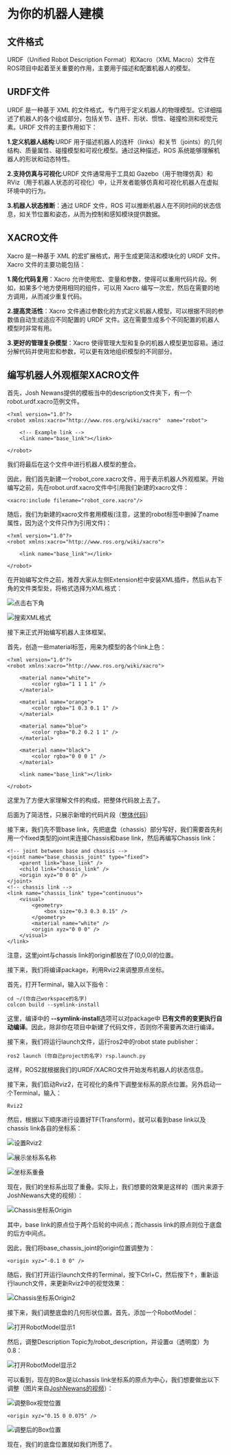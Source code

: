 # 为你的机器人建模

## 文件格式

URDF（Unified Robot Description Format）和Xacro（XML Macro）文件在ROS项目中起着至关重要的作用，主要用于描述和配置机器人的模型。

## URDF文件

URDF 是一种基于 XML 的文件格式，专门用于定义机器人的物理模型。它详细描述了机器人的各个组成部分，包括关节、连杆、形状、惯性、碰撞检测和视觉元素。URDF 文件的主要作用如下：

**1.定义机器人结构**:URDF 用于描述机器人的连杆（links）和关节（joints）的几何结构、质量属性、碰撞模型和可视化模型。通过这种描述，ROS 系统能够理解机器人的形状和动态特性。

**2.支持仿真与可视化**:URDF 文件通常用于工具如 Gazebo（用于物理仿真）和 RViz（用于机器人状态的可视化）中，让开发者能够仿真和可视化机器人在虚拟环境中的行为。

**3.机器人状态推断**：通过 URDF 文件，ROS 可以推断机器人在不同时间的状态信息，如关节位置和姿态，从而为控制和感知模块提供数据。

## XACRO文件

Xacro 是一种基于 XML 的宏扩展格式，用于生成更简洁和模块化的 URDF 文件。Xacro 文件的主要功能包括：

**1.简化代码复用**：Xacro 允许使用宏、变量和参数，使得可以重用代码片段。例如，如果多个地方使用相同的组件，可以用 Xacro 编写一次宏，然后在需要的地方调用，从而减少重复代码。

**2.提高灵活性**：Xacro 文件通过参数化的方式定义机器人模型，可以根据不同的参数值自动生成适应不同配置的 URDF 文件。这在需要生成多个不同配置的机器人模型时非常有用。

**3.更好的管理复杂模型**：Xacro 使得管理大型和复杂的机器人模型更加容易。通过分解代码并使用宏和参数，可以更有效地组织模型的不同部分。

## 编写机器人外观框架XACRO文件

首先，Josh Newans提供的模板当中的description文件夹下，有一个robot.urdf.xacro范例文件。
```
<?xml version="1.0"?>
<robot xmlns:xacro="http://www.ros.org/wiki/xacro"  name="robot">

    <!-- Example link -->
    <link name="base_link"></link>

</robot>
```

我们将最后在这个文件中进行机器人模型的整合。

因此，我们首先新建一个robot_core.xacro文件，用于表示机器人外观框架。开始编写之前，先在robot.urdf.xacro文件中引用我们新建的xacro文件：

`<xacro:include filename="robot_core.xacro"/>`

随后，我们为新建的xacro文件套用模板(注意，这里的robot标签中删掉了name属性，因为这个文件只作为引用文件)：

```
<?xml version="1.0"?>
<robot xmlns:xacro="http://www.ros.org/wiki/xacro">

    <link name="base_link"></link>

</robot>
```

在开始编写文件之前，推荐大家从左侧Extension栏中安装XML插件，然后从右下角的文件类型处，将格式选择为XML格式：

![点击右下角](img/ChangeFileFormat1.jpg)

![搜索XML格式](img/ChangeFileFormat2.jpg)

接下来正式开始编写机器人主体框架。

首先，创造一些material标签，用来为模型的各个link上色：

```
<?xml version="1.0"?>
<robot xmlns:xacro="http://www.ros.org/wiki/xacro">

    <material name="white">
        <color rgba="1 1 1 1" />
    </material>

    <material name="orange">
        <color rgba="1 0.3 0.1 1" />
    </material>

    <material name="blue">
        <color rgba="0.2 0.2 1 1" />
    </material>

    <material name="black">
        <color rgba="0 0 0 1" />
    </material>

    <link name="base_link"></link>

</robot>
```

这里为了方便大家理解文件的构成，把整体代码放上去了。

后面为了简洁性，只展示新增的代码片段（[整体代码](https://github.com/BIT-Gs/mobile_bot/blob/main/description/robot_core.xacro)）

接下来，我们先不管base link，先把底盘（chassis）部分写好，我们需要首先利用一个fixed类型的joint来连接Chassis和base link，然后再编写Chassis link：

```
<!-- joint between base and chassis -->
<joint name="base_chassis_joint" type="fixed">
    <parent link="base_link" />
    <child link="chassis_link" />
    <origin xyz="0 0 0" />
</joint>
<!-- chassis link -->
<link name="chassis_link" type="continuous">
    <visual>
        <geometry>
            <box size="0.3 0.3 0.15" />
        </geometry>
        <material name="white" />
        <origin xyz="0 0 0" />
    </visual>
</link>
```

注意，这里joint与chassis link的origin都放在了(0,0,0)的位置。

接下来，我们将编译package，利用Rviz2来调整原点坐标。

首先，打开Terminal，输入以下指令：

```
cd ~/(你自己workspace的名字)
colcon build --symlink-install
```

这里，编译中的 **--symlink-install**选项可以对package中 **已有文件的变更执行自动编译**。因此，除非你在项目中新建了代码文件，否则你不需要再次进行编译。

接下来，我们将运行launch文件，运行ros2中的robot state publisher：

`ros2 launch (你自己project的名字) rsp.launch.py`

这样，ROS2就根据我们的URDF/XACRO文件开始发布机器人的状态信息。

接下来，我们启动Rviz2，在可视化的条件下调整坐标系的原点位置。另外启动一个Terminal，输入：

`Rviz2`

然后，根据以下顺序进行设置好TF(Transform)，就可以看到base link以及chassis link各自的坐标系：

![设置Rviz2](img/Rviz2Setting.jpg)

![展示坐标系名称](img/TFShowName.jpg)

![坐标系重叠](img/CoodinateOverlap.jpg)

现在，我们的坐标系出现了重叠。实际上，我们想要的效果是这样的（图片来源于JoshNewans大佬的视频）：

![Chassis坐标系Origin](img/ChassisOrigin.jpg)

其中，base link的原点位于两个后轮的中间点；而chassis link的原点则位于底盘的后方中间点。

因此，我们将base_chassis_joint的origin位置调整为：

`<origin xyz="-0.1 0 0" />`

随后，我们打开运行launch文件的Terminal，按下Ctrl+C，然后按下↑，重新运行launch文件，来更新Rviz2中的视觉效果：

![Chassis坐标系Origin2](img/ChassisOrigin2.jpg)

接下来，我们调整底盘的几何形状位置。首先，添加一个RobotModel：

![打开RobotModel显示1](img/AddRobotModel.jpg)

然后，调整Description Topic为/robot_description，并设置α（透明度）为0.8：

![打开RobotModel显示2](img/RobotModelSetting.jpg)

可以看到，现在的Box是以chassis link坐标系的原点为中心，我们想要做出以下调整（图片来自[JoshNewans的视频](https://www.youtube.com/watch?v=BcjHyhV0kIs&list=PLunhqkrRNRhYAffV8JDiFOatQXuU-NnxT&index=3)）：

![调整Box视觉位置](img/SwitchChassisCenter.gif)

`<origin xyz="0.15 0 0.075" />`

![调整后的Box位置](img/ChassisOrigin3.jpg)

现在，我们的底盘位置就如我们所愿了。

